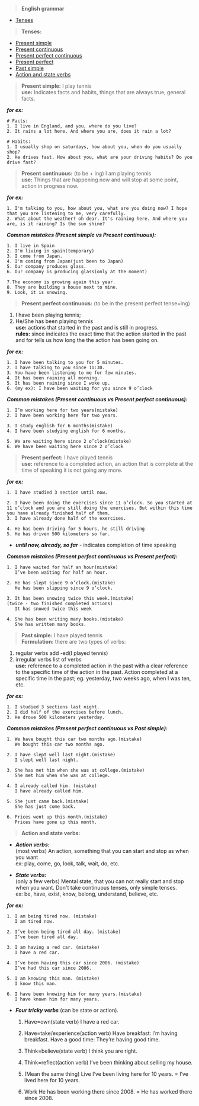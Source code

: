 > **English grammar**

- [Tenses](#tenses)

<a name="tenses"></a>
> **Tenses:**

- [Present simple](#present_simple)
- [Present continuous](#present_continuous)	
- [Present perfect continuous](#present_perfect_continuous)
- [Present perfect](#present_perfect)
- [Past simple](#past_simple)
- [Action and state verbs](#action_state_verbs)

<a name="present_simple"></a>
> **Present simple:** I play tennis <br>
**use:** Indicates facts and habits, things that are always true, general facts.

***for ex:***

	# Facts:
	1. I live in England, and you, where do you live?
	2. It rains a lot here. And where you are, does it rain a lot?

	# Habits:
	1. I usually shop on saturdays, how about you, when do you usually shop?
	2. He drives fast. How about you, what are your driving habits? Do you drive fast?



<a name="present_continuous"></a>
> **Present continuous:** (to be + ing) I am playing tennis <br>
**use:** Things that are happening now and will stop at some point, action in progress now.


***for ex:***

	1. I'm talking to you, how about you, what are you doing now? I hope that you are listening to me, very carefully.
	2. What about the weather? oh dear. It's raining here. And where you are, is it raining? Is the sun shine?

***Common mistakes (Present simple vs Present continuous):***

	1. I live in Spain
	2. I'm living in spain(temporary)
	3. I come from Japan.
	4. I'm coming from Japan(just been to Japan)
	5. Our company produces glass.
	6. Our company is producing glass(only at the moment)

	7.The economy is growing again this year.
	8. They are building a house next to mine.
	9. Look, it is snowing.



<a name="present_perfect_continuous"></a>
> **Present perfect continuous:** (to be in the present perfect tense+ing)<br> 
1. I have been playing tennis;<br> 
2. He/She has been playing tennis<br>
**use:** actions that started in the past and is still in progress.<br>
**rules:** since indicates the exact time that the action started in the past and for tells us how long the the action has been going on.


***for ex:***

	1. I have been talking to you for 5 minutes.
	2. I have talking to you since 11:30.
	3. You have been listening to me for few minutes.
	4. It has been raining all morning.
	5. It has been raining since I woke up.
	6. (my ex): I have been waiting for you since 9 o’clock

***Common mistakes (Present continuous vs Present perfect continuous):***

	1. I’m working here for two years(mistake)
	2. I have been working here for two years.

	3. I study english for 6 months(mistake)
	4. I have been studying english for 6 months.

	5. We are waiting here since 2 o’clock(mistake)
	6. We have been waiting here since 2 o’clock



<a name="present_perfect"></a>
> **Present perfect:** I have played tennis<br> 
**use:** reference to a completed action, an action that is complete at the time of speaking it is not going any more.


***for ex:***

	1. I have studied 3 section until now.

	2. I have been doing the exercises since 11 o’clock. So you started at 11 o’clock and you are still doing the exercises. But within this time you have already finished half of them.
	3. I have already done half of the exercises.

	4. He has been driving for 5 hours, he still driving
	5. He has driven 500 kilometers so far.

- ***until now, already, so far*** - indicates completion of time speaking

***Common mistakes (Present perfect continuous vs Present perfect):***

	1. I have waited for half an hour(mistake)
	   I’ve been waiting for half an hour.
	
	2. He has slept since 9 o’clock.(mistake)
	   He has been slipping since 9 o’clock.

	3. It has been snowing twice this week.(mistake) 
	(twice - two finished completed actions)
	   It has snowed twice this week

	4. She has been writing many books.(mistake)
	   She has written many books.



<a name="past_simple"></a>
> **Past simple:** I have played tennis<br> 
**Formulation:** there are two types of verbs:<br> 
1. regular verbs add -ed(I played tennis)<br> 
2. irregular verbs list of verbs<br>
**use:** reference to a completed action in the past with a clear reference to the specific time of the action in the past. Action completed at a specific time in the past; eg. yesterday, two weeks ago, when I was ten, etc.


***for ex:***

	1. I studied 3 sections last night.
	2. I did half of the exercises before lunch.
	3. He drove 500 kilometers yesterday.

***Common mistakes (Present perfect continuous vs Past simple):***

	1. We have bought this car two months ago.(mistake)
	   We bought this car two months ago.

	2. I have slept well last night.(mistake)
	   I slept well last night.

	3. She has met him when she was at college.(mistake)
	   She met him when she was at college.

	4. I already called him. (mistake)
	   I have already called him.

	5. She just came back.(mistake)
	   She has just come back.

	6. Prices went up this month.(mistake)
	   Prices have gone up this month.


<a name="action_state_verbs"></a>
> **Action and state verbs:** <br> 

- ***Action verbs:*** <br> 
 (most verbs) An action, something that you can start and stop as when you want<br>
 ex: play, come, go, look, talk, wait, do, etc.

- ***State verbs:*** <br> 
 (only a few verbs) Mental state, that you can not really start and stop when you want. Don't take continuous tenses, only simple tenses.<br>
 ex: be, have, exist, know, belong, understand, believe, etc.

***for ex:***

	1. I am being tired now. (mistake)
	   I am tired now.

	2. I’ve been being tired all day. (mistake)
	   I’ve been tired all day.

	3. I am having a red car. (mistake)
	   I have a red car.

	4. I’ve been having this car since 2006. (mistake)
	   I’ve had this car since 2006.

	5. I am knowing this man. (mistake)
	   I know this man.

	6. I have been knowing him for many years.(mistake)
	   I have known him for many years.

- ***Four tricky verbs*** (can be state or action).<br>

	1. Have=own(state verb)
	I have a red car.

	2. Have=take/experience(action verb)
	Have breakfast: I’m having breakfast.
	Have a good time: They’re having good time.

	3. Think=believe(state verb)
	I think you are right.

	4. Think=reflect(action verb)
	I’ve been thinking about selling my house.

	5. (Mean the same thing)
	Live
	I’ve been living here for 10 years. = I’ve lived here for 10 years.
	6. Work
	He has been working  there since 2008. = He has worked there since 2008.